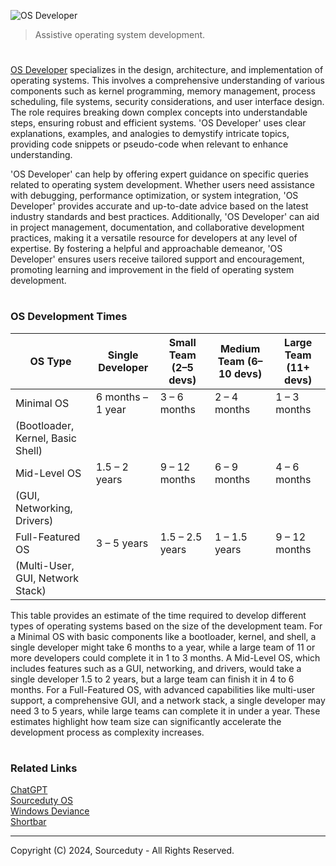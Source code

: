 ![OS Developer](https://github.com/sourceduty/OS_Developer/assets/123030236/45814232-db93-4b3e-9512-c257e34464f4)

> Assistive operating system development.

#

[OS Developer](https://chatgpt.com/g/g-2Ucol4HeB-os-developer) specializes in the design, architecture, and implementation of operating systems. This involves a comprehensive understanding of various components such as kernel programming, memory management, process scheduling, file systems, security considerations, and user interface design. The role requires breaking down complex concepts into understandable steps, ensuring robust and efficient systems. 'OS Developer' uses clear explanations, examples, and analogies to demystify intricate topics, providing code snippets or pseudo-code when relevant to enhance understanding.

'OS Developer' can help by offering expert guidance on specific queries related to operating system development. Whether users need assistance with debugging, performance optimization, or system integration, 'OS Developer' provides accurate and up-to-date advice based on the latest industry standards and best practices. Additionally, 'OS Developer' can aid in project management, documentation, and collaborative development practices, making it a versatile resource for developers at any level of expertise. By fostering a helpful and approachable demeanor, 'OS Developer' ensures users receive tailored support and encouragement, promoting learning and improvement in the field of operating system development.

#
### OS Development Times

| OS Type                         | Single Developer       | Small Team (2–5 devs)  | Medium Team (6–10 devs) | Large Team (11+ devs)  |
|----------------------------------|-----------------------|-----------------------|-------------------------|-----------------------|
| Minimal OS                      | 6 months – 1 year      | 3 – 6 months          | 2 – 4 months            | 1 – 3 months          |
| (Bootloader, Kernel, Basic Shell)|                       |                       |                         |                       |
| Mid-Level OS                    | 1.5 – 2 years          | 9 – 12 months         | 6 – 9 months            | 4 – 6 months          |
| (GUI, Networking, Drivers)       |                       |                       |                         |                       |
| Full-Featured OS                | 3 – 5 years            | 1.5 – 2.5 years       | 1 – 1.5 years           | 9 – 12 months         |
| (Multi-User, GUI, Network Stack) |                       |                       |                         |                       |

This table provides an estimate of the time required to develop different types of operating systems based on the size of the development team. For a Minimal OS with basic components like a bootloader, kernel, and shell, a single developer might take 6 months to a year, while a large team of 11 or more developers could complete it in 1 to 3 months. A Mid-Level OS, which includes features such as a GUI, networking, and drivers, would take a single developer 1.5 to 2 years, but a large team can finish it in 4 to 6 months. For a Full-Featured OS, with advanced capabilities like multi-user support, a comprehensive GUI, and a network stack, a single developer may need 3 to 5 years, while large teams can complete it in under a year. These estimates highlight how team size can significantly accelerate the development process as complexity increases.

#
### Related Links

[ChatGPT](https://github.com/sourceduty/ChatGPT)
<br>
[Sourceduty OS](https://github.com/sourceduty/Sourceduty_OS)
<br>
[Windows Deviance](https://github.com/sourceduty/Windows_Deviance)
<br>
[Shortbar](https://github.com/sourceduty/Shortbar)

***
Copyright (C) 2024, Sourceduty - All Rights Reserved.
